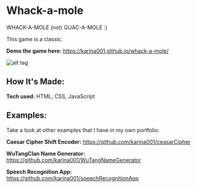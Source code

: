 # Whack-a-mole
WHACK-A-MOLE (not) GUAC-A-MOLE :)

This game is a classic.

**Demo the game here:** https://karina001.github.io/whack-a-mole/

![alt tag](https://github.com/karina001/whack-a-mole/blob/master/mole.png)

## How It's Made:

**Tech used:** HTML, CSS, JavaScript

## Examples:
Take a look at other examples that I have in my own portfolio:

**Caesar Cipher Shift Encoder:** https://github.com/karina001/ceasarCipher

**WuTangClan Name Generator:** https://github.com/karina001/WuTangNameGenerator

**Speech Recognition App:** https://github.com/karina001/speechRecognitionApp
